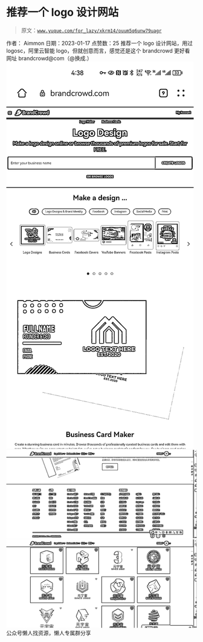 # 推荐一个 logo 设计网站

> 原文：[`www.yuque.com/for_lazy/xkrm14/ouum5q6unw79uagr`](https://www.yuque.com/for_lazy/xkrm14/ouum5q6unw79uagr)

<ne-p id="u8f05f343" data-lake-id="u8f05f343"><ne-text id="u7398e664">作者： Aimmon</ne-text></ne-p> <ne-p id="u0f6089a0" data-lake-id="u0f6089a0"><ne-text id="uce30cce0">日期：2023-01-17</ne-text></ne-p> <ne-p id="u30e20344" data-lake-id="u30e20344"><ne-text id="uae6e0add">点赞数：</ne-text><ne-text id="u957afd26" ne-bold="true">25</ne-text></ne-p> <ne-hole id="u8971d911" data-lake-id="u8971d911"><ne-card data-card-name="hr" data-card-type="block" id="REGWd" data-event-boundary="card"><ne-p id="u648110a3" data-lake-id="u648110a3"><ne-text id="ue02b5cb1">推荐一个 logo 设计网站，用过 logosc，阿里云智能 logo，但就创意而言，感觉还是这个 brandcrowd 更好看 网址</ne-text> <ne-text id="udd4ef538">brandcrowd@com（@换成.）</ne-text></ne-p> <ne-p id="u086fecc3" data-lake-id="u086fecc3"><ne-card data-card-name="image" data-card-type="inline" id="djyOS" data-event-boundary="card">![](img/a1f8ba58557012c8c54981cb6b3df2e5.png)</ne-card></ne-p> <ne-p id="ub2c5d3e8" data-lake-id="ub2c5d3e8"><ne-card data-card-name="image" data-card-type="inline" id="pALBd" data-event-boundary="card">![](img/4f767c37e7841e17ff792a99ee4bdcd1.png)</ne-card></ne-p> <ne-p id="u85fe5892" data-lake-id="u85fe5892"><ne-card data-card-name="image" data-card-type="inline" id="DBiLh" data-event-boundary="card">![](img/3446d6f7b830d745d40a1d3534ccdc12.png)</ne-card></ne-p> <ne-hole id="uaa7fdfdf" data-lake-id="uaa7fdfdf"><ne-card data-card-name="hr" data-card-type="block" id="ccR69" data-event-boundary="card"><ne-p id="u0acb114b" data-lake-id="u0acb114b"><ne-text id="u81455b99">公众号懒人找资源，懒人专属群分享</ne-text></ne-p></ne-card></ne-hole></ne-card></ne-hole>